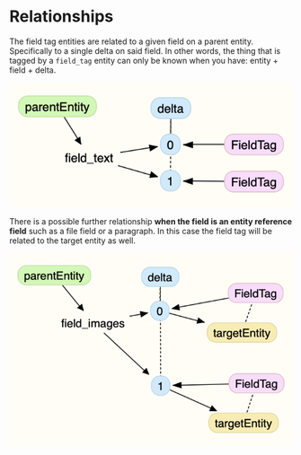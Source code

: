 <!--
id: relationships
tags: ''
-->

# Relationships

The field tag entities are related to a given field on a parent entity. Specifically to a single delta on said field. In other words, the thing that is tagged by a `field_tag` entity can only be known when you have: entity + field + delta.

![relationships](../../images/relationships.png)

There is a possible further relationship **when the field is an entity reference field** such as a file field or a paragraph. In this case the field tag will be related to the target entity as well.

![relationships](../../images/relationships_references.png)
